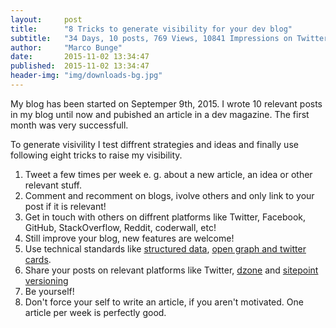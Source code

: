 ```yaml
---
layout:     post
title:      "8 Tricks to generate visibility for your dev blog"
subtitle:   "34 Days, 10 posts, 769 Views, 10841 Impressions on Twitter, 1 external article"
author:     "Marco Bunge"
date:       2015-11-02 13:34:47
published:  2015-11-02 13:34:47
header-img: "img/downloads-bg.jpg"
---
```


My blog has been started on Septemper 9th, 2015. I wrote 10 relevant posts in my blog until now and pubished an article in a dev magazine. The first month was very successfull.

To generate visivility I test diffrent strategies and ideas and finally use following eight tricks to raise my visibility.

1. Tweet a few times per week e. g. about a new article, an idea or other relevant stuff.
2. Comment and recomment on blogs, ivolve others and only link to your post if it is relevant!
3. Get in touch with others on diffrent platforms like Twitter, Facebook, GitHub, StackOverflow, Reddit, coderwall, etc!
4. Still improve your blog, new features are welcome!
5. Use technical standards like <a href="https://developers.google.com/structured-data/" target="blank">structured data</a>, <a href="http://www.marco-bunge.com/2015/10/02/enhance-your-website-for-social-platforms/" target="_blank">open graph and twitter cards</a>.
6. Share your posts on relevant platforms like Twitter, <a href="http://dzone.com" target="_blank">dzone</a> and <a href="https://www.sitepoint.com/versioning" target="_blank">sitepoint versioning</a>
7. Be yourself!
8. Don't force your self to write an article, if you aren't motivated. One article per week is perfectly good.
